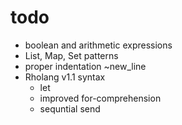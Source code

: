 # todo

- boolean and arithmetic expressions
- List, Map, Set patterns
- proper indentation ~new_line
- Rholang v1.1 syntax
  - let
  - improved for-comprehension
  - sequntial send
